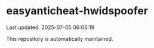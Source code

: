 # easyanticheat-hwidspoofer

Last updated: 2025-07-05 06:06:19

This repository is automatically maintained.
